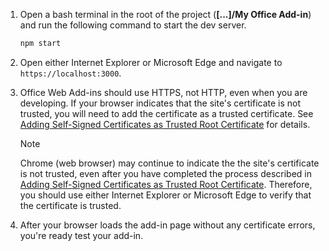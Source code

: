 1. Open a bash terminal in the root of the project (**[...]/My Office Add-in**) and run the following command to start the dev server.

    ```bash
    npm start
    ```

2. Open either Internet Explorer or Microsoft Edge and navigate to `https://localhost:3000`.

3. Office Web Add-ins should use HTTPS, not HTTP, even when you are developing. If your browser indicates that the site's certificate is not trusted, you will need to add the certificate as a trusted certificate. See [Adding Self-Signed Certificates as Trusted Root Certificate](https://github.com/OfficeDev/generator-office/blob/master/src/docs/ssl.md) for details.

    > [!NOTE]
    > Chrome (web browser) may continue to indicate the the site's certificate is not trusted, even after you have completed the process described in [Adding Self-Signed Certificates as Trusted Root Certificate](https://github.com/OfficeDev/generator-office/blob/master/src/docs/ssl.md). Therefore, you should use either Internet Explorer or Microsoft Edge to verify that the certificate is trusted. 

4. After your browser loads the add-in page without any certificate errors, you're ready test your add-in.
